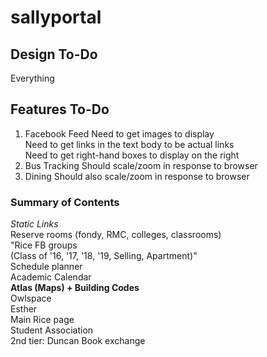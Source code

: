 # sallyportal
Design To-Do
------
Everything

Features To-Do
----------------
1. Facebook Feed
  Need to get images to display<br>
  Need to get links in the text body to be actual links<br>
  Need to get right-hand boxes to display on the right<br>
2. Bus Tracking
  Should scale/zoom in response to browser
3. Dining
  Should also scale/zoom in response to browser

<h3>Summary of Contents</h3>
<em>Static Links</em><br>
Reserve rooms (fondy, RMC, colleges, classrooms)<br>
"Rice FB groups<br>
(Class of '16, '17, '18, '19, Selling, Apartment)"<br>
Schedule planner<br>
Academic Calendar<br>
<b>Atlas (Maps) + Building Codes</b><br>
Owlspace<br>
Esther<br>
Main Rice page<br>
Student Association<br>
2nd tier: Duncan Book exchange<br>
